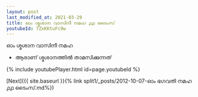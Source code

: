 ```yaml
---
layout: post
last_modified_at: 2021-03-29
title: ഓം ശ്മശാന വാസിനീ നമഹ ൧൧ ടൈംസ്
youtubeId: 7ZxKKtuFc9w
---
```

 
 
 ഓം ശ്മശാന വാസിനീ നമഹ 
 
 -  ആരാണ് ശ്മശാനത്തിൽ താമസിക്കുന്നത് 
 
  
 
  
 
 
 
 
 
 


{% include youtubePlayer.html id=page.youtubeId %}
 
[Next]({{ site.baseurl }}{% link  split1/_posts/2012-10-07-ഓം ഭഗവതി നമഹ ൧൧ ടൈംസ്.md%})
 
